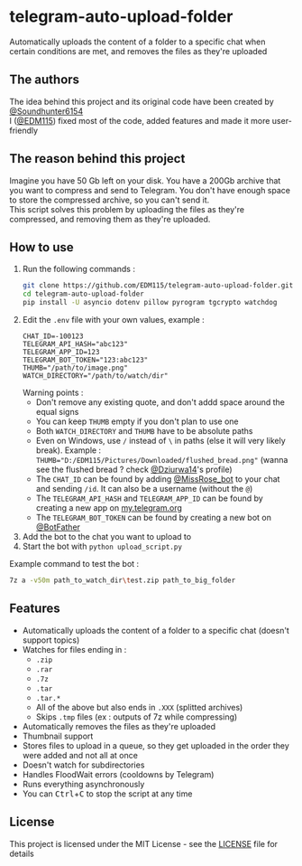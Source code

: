 # telegram-auto-upload-folder
Automatically uploads the content of a folder to a specific chat when certain conditions are met, and removes the files as they're uploaded

## The authors
The idea behind this project and its original code have been created by [@Soundhunter6154](https://github.com/Soundhunter6154)  
I ([@EDM115](https://github.com/EDM115)) fixed most of the code, added features and made it more user-friendly

## The reason behind this project
Imagine you have 50 Gb left on your disk. You have a 200Gb archive that you want to compress and send to Telegram. You don't have enough space to store the compressed archive, so you can't send it.  
This script solves this problem by uploading the files as they're compressed, and removing them as they're uploaded.

## How to use
1. Run the following commands :
    ```bash
    git clone https://github.com/EDM115/telegram-auto-upload-folder.git
    cd telegram-auto-upload-folder
    pip install -U asyncio dotenv pillow pyrogram tgcrypto watchdog
    ```
2. Edit the `.env` file with your own values, example :
    ```env
    CHAT_ID=-100123
    TELEGRAM_API_HASH="abc123"
    TELEGRAM_APP_ID=123
    TELEGRAM_BOT_TOKEN="123:abc123"
    THUMB="/path/to/image.png"
    WATCH_DIRECTORY="/path/to/watch/dir"
    ```
    Warning points :
    - Don't remove any existing quote, and don't addd space around the equal signs
    - You can keep `THUMB` empty if you don't plan to use one
    - Both `WATCH_DIRECTORY` and `THUMB` have to be absolute paths
    - Even on Windows, use `/` instead of `\` in paths (else it will very likely break). Example : `THUMB="D:/EDM115/Pictures/Downloaded/flushed_bread.png"` (wanna see the flushed bread ? check [@Dziurwa14](https://github.com/Dziurwa14)'s profile)
    - The `CHAT_ID` can be found by adding [@MissRose_bot](https://t.me/MissRose_bot) to your chat and sending `/id`. It can also be a username (without the `@`)
    - The `TELEGRAM_API_HASH` and `TELEGRAM_APP_ID` can be found by creating a new app on [my.telegram.org](https://my.telegram.org)
    - The `TELEGRAM_BOT_TOKEN` can be found by creating a new bot on [@BotFather](https://t.me/BotFather)
3. Add the bot to the chat you want to upload to
4. Start the bot with `python upload_script.py`

Example command to test the bot :
```bash
7z a -v50m path_to_watch_dir\test.zip path_to_big_folder
```

## Features
- Automatically uploads the content of a folder to a specific chat (doesn't support topics)
- Watches for files ending in :
  - `.zip`
  - `.rar`
  - `.7z`
  - `.tar`
  - `.tar.*`
  - All of the above but also ends in `.XXX` (splitted archives)
  - Skips `.tmp` files (ex : outputs of 7z while compressing)
- Automatically removes the files as they're uploaded
- Thumbnail support
- Stores files to upload in a queue, so they get uploaded in the order they were added and not all at once
- Doesn't watch for subdirectories
- Handles FloodWait errors (cooldowns by Telegram)
- Runs everything asynchronously
- You can <kbd>Ctrl</kbd>+<kbd>C</kbd> to stop the script at any time

## License
This project is licensed under the MIT License - see the [LICENSE](./LICENSE) file for details

